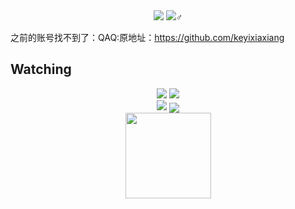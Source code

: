 <div align="center">
  <img src="https://komarev.com/ghpvc/?username=kyxiaxiang&amp;label=Views&amp;color=0e75b6&amp;style=flat"style="max-width: 100%;">
  <img src="https://badges.pufler.dev/visits/kyxiaxiang/kyxiaxiang?color=black&logo=github&style=flat-square">♂
</div>

之前的账号找不到了：QAQ:原地址：https://github.com/keyixiaxiang

<h2>Watching</h2>
<div align="center">
  <img src="https://profile-counter.glitch.me/kyxiaxiang/count.svg">
  <img src="https://stats.justsong.cn/api/bilibili/?id=1067016511&theme=radical#&lang=zh-CN">
</div>

<div align="center"> 
  <img src=https://github-readme-stats.vercel.app/api/top-langs/?username=kyxiaxiang&theme=radical&show_icons=true>
  <img align="center" src="https://github-readme-streak-stats.herokuapp.com/?user=kyxiaxiang&theme=radical&hide_border=true" />
</div>




<div align="center"> 
  <img height="137px" src="https://github-readme-stats.vercel.app/api?username=kyxiaxiang&hide_title=true&hide_border=true&show_icons=trueline_height=21&text_color=000&icon_color=000&bg_color=0,ea6161,ffc64d,fffc4d,52fa5a&theme=graywhite" /> 
</div>




